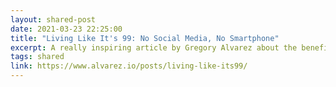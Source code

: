 ```yaml
---
layout: shared-post
date: 2021-03-23 22:25:00
title: "Living Like It's 99: No Social Media, No Smartphone"
excerpt: A really inspiring article by Gregory Alvarez about the benefits of no social media and no smartphone. He also goes into details of what he uses instead.
tags: shared 
link: https://www.alvarez.io/posts/living-like-its99/
---
```

